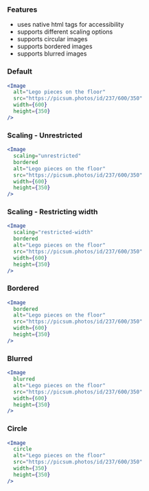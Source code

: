 ### Features

- uses native html tags for accessibility
- supports different scaling options
- supports circular images
- supports bordered images
- supports blurred images

### Default

```jsx
<Image
  alt="Lego pieces on the floor"
  src="https://picsum.photos/id/237/600/350"
  width={600}
  height={350}
/>
```

### Scaling - Unrestricted

```jsx
<Image
  scaling="unrestricted"
  bordered
  alt="Lego pieces on the floor"
  src="https://picsum.photos/id/237/600/350"
  width={600}
  height={350}
/>
```

### Scaling - Restricting width

```jsx
<Image
  scaling="restricted-width"
  bordered
  alt="Lego pieces on the floor"
  src="https://picsum.photos/id/237/600/350"
  width={600}
  height={350}
/>
```

### Bordered

```jsx
<Image
  bordered
  alt="Lego pieces on the floor"
  src="https://picsum.photos/id/237/600/350"
  width={600}
  height={350}
/>
```

### Blurred

```jsx
<Image
  blurred
  alt="Lego pieces on the floor"
  src="https://picsum.photos/id/237/600/350"
  width={600}
  height={350}
/>
```

### Circle

```jsx
<Image
  circle
  alt="Lego pieces on the floor"
  src="https://picsum.photos/id/237/600/350"
  width={350}
  height={350}
/>
```
